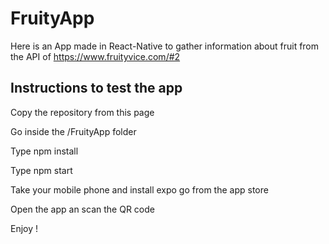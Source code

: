 # FruityApp

Here is an App made in React-Native to gather information about fruit from the API of https://www.fruityvice.com/#2

## Instructions to test the app

Copy the repository from this page

Go inside the /FruityApp folder

Type npm install

Type npm start 

Take your mobile phone and install expo go from the app store 

Open the app an scan the QR code

Enjoy !
